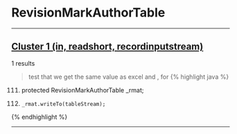 # RevisionMarkAuthorTable

***

## [Cluster 1 (in, readshort, recordinputstream)](./1)
1 results
> test that we get the same value as excel and , for 
{% highlight java %}
111. protected RevisionMarkAuthorTable _rmat;
874.     _rmat.writeTo(tableStream);
{% endhighlight %}

***

